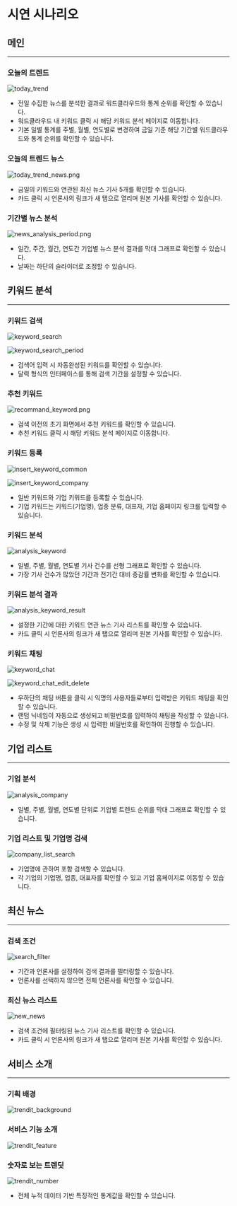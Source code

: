 # 시연 시나리오

## 메인

---

### 오늘의 트렌드

![today_trend](./img/today_trend.png)

- 전일 수집한 뉴스를 분석한 결과로 워드클라우드와 통계 순위를 확인할 수 있습니다.
- 워드클라우드 내 키워드 클릭 시 해당 키워드 분석 페이지로 이동합니다.
- 기본 일별 통계를 주별, 월별, 연도별로 변경하여 금일 기준 해당 기간별 워드클라우드와 통계 순위를 확인할 수 있습니다.

### 오늘의 트렌드 뉴스

![today_trend_news.png](./img/today_trend_news.png)

- 금일의 키워드와 연관된 최신 뉴스 기사 5개를 확인할 수 있습니다.
- 카드 클릭 시 언론사의 링크가 새 탭으로 열리며 원본 기사를 확인할 수 있습니다.

### 기간별 뉴스 분석

![news_analysis_period.png](./img/news_analysis_period.png)

- 일간, 주간, 월간, 연도간 기업별 뉴스 분석 결과를 막대 그래프로 확인할 수 있습니다.
- 날짜는 하단의 슬라이더로 조정할 수 있습니다.

## 키워드 분석

---

### 키워드 검색

![keyword_search](./img/keyword_search.png)

![keyword_search_period](./img/keyword_search_period.png)

- 검색어 입력 시 자동완성된 키워드를 확인할 수 있습니다.
- 달력 형식의 인터페이스를 통해 검색 기간을 설정할 수 있습니다.

### 추천 키워드

![recommand_keyword.png](./img/recommand_keyword.png)

- 검색 이전의 초기 화면에서 추천 키워드를 확인할 수 있습니다.
- 추천 키워드 클릭 시 해당 키워드 분석 페이지로 이동합니다.

### 키워드 등록

![insert_keyword_common](./img/insert_keyword_common.png)

![insert_keyword_company](./img/insert_keyword_company.png)

- 일반 키워드와 기업 키워드를 등록할 수 있습니다.
- 기업 키워드는 키워드(기업명), 업종 분류, 대표자, 기업 홈페이지 링크를 입력할 수 있습니다.

### 키워드 분석

![analysis_keyword](./img/analysis_keyword.png)

- 일별, 주별, 월별, 연도별 기사 건수를 선형 그래프로 확인할 수 있습니다.
- 가장 기사 건수가 많았던 기간과 전기간 대비 증감률 변화를 확인할 수 있습니다.

### 키워드 분석 결과

![analysis_keyword_result](./img/analysis_keyword_result.png)

- 설정한 기간에 대한 키워드 연관 뉴스 기사 리스트를 확인할 수 있습니다.
- 카드 클릭 시 언론사의 링크가 새 탭으로 열리며 원본 기사를 확인할 수 있습니다.

### 키워드 채팅

![keyword_chat](./img/keyword_chat.png)

![keyword_chat_edit_delete](./img/keyword_chat_edit_delete.png)

- 우하단의 채팅 버튼을 클릭 시 익명의 사용자들로부터 입력받은 키워드 채팅을 확인할 수 있습니다.
- 랜덤 닉네임이 자동으로 생성되고 비밀번호를 입력하여 채팅을 작성할 수 있습니다.
- 수정 및 삭제 기능은 생성 시 입력한 비밀번호를 확인하여 진행할 수 있습니다.

## 기업 리스트

---

### 기업 분석

![analysis_company](./img/analysis_company.png)

- 일별, 주별, 월별, 연도별 단위로 기업별 트렌드 순위를 막대 그래프로 확인할 수 있습니다.

### 기업 리스트 및 기업명 검색

![company_list_search](./img/company_list_search.png)

- 기업명에 관하여 포함 검색할 수 있습니다.
- 각 기업의 기업명, 업종, 대표자를 확인할 수 있고 기업 홈페이지로 이동할 수 있습니다.

## 최신 뉴스

---

### 검색 조건

![search_filter](./img/search_filter.png)

- 기간과 언론사를 설정하여 검색 결과를 필터링할 수 있습니다.
- 언론사를 선택하지 않으면 전체 언론사를 확인할 수 있습니다.

### 최신 뉴스 리스트

![new_news](./img/new_news.png)

- 검색 조건에 필터링된 뉴스 기사 리스트를 확인할 수 있습니다.
- 카드 클릭 시 언론사의 링크가 새 탭으로 열리며 원본 기사를 확인할 수 있습니다.

## 서비스 소개

---

### 기획 배경

![trendit_background](./img/trendit_background.png)

### 서비스 기능 소개

![trendit_feature](./img/trendit_feature.png)

### 숫자로 보는 트렌딧

![trendit_number](./img/trendit_number.png)

- 전체 누적 데이터 기반 특징적인 통계값을 확인할 수 있습니다.